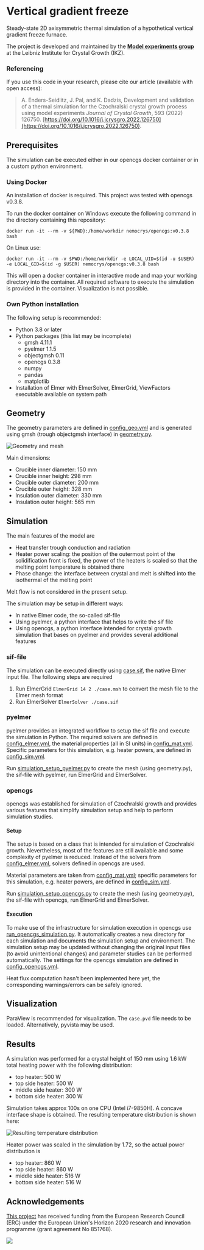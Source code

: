 # Vertical gradient freeze

Steady-state 2D axisymmetric thermal simulation of a hypothetical vertical gradient freeze furnace.

The project is developed and maintained by the [**Model experiments group**](https://www.ikz-berlin.de/en/research/materials-science/section-fundamental-description#c486) at the Leibniz Institute for Crystal Growth (IKZ).

### Referencing
If you use this code in your research, please cite our article (available with open access):

> A. Enders-Seidlitz, J. Pal, and K. Dadzis, Development and validation of a thermal simulation for the Czochralski crystal growth process using model experiments *Journal of Crystal Growth*,  593 (2022) 126750. [https://doi.org/10.1016/j.jcrysgro.2022.126750](https://doi.org/10.1016/j.jcrysgro.2022.126750).

## Prerequisites

The simulation can be executed either in our opencgs docker container or in a custom python environment.

### Using Docker

An installation of docker is required. This project was tested with opencgs v0.3.8.

To run the docker container on Windows execute the following command in the directory containing this repository:

```
docker run -it --rm -v ${PWD}:/home/workdir nemocrys/opencgs:v0.3.8 bash
```

On Linux use:

```
docker run -it --rm -v $PWD:/home/workdir -e LOCAL_UID=$(id -u $USER) -e LOCAL_GID=$(id -g $USER) nemocrys/opencgs:v0.3.8 bash
```

This will open a docker container in interactive mode and map your working directory into the container. All required software to execute the simulation is provided in the container. Visualization is not possible.

### Own Python installation

The following setup is recommended:

- Python 3.8 or later
- Python packages (this list may be incomplete)
  - gmsh 4.11.1
  - pyelmer 1.1.5
  - objectgmsh 0.11
  - opencgs 0.3.8
  - numpy
  - pandas
  - matplotlib
- Installation of Elmer with ElmerSolver, ElmerGrid, ViewFactors executable available on system path

## Geometry

The geometry parameters are defined in [config_geo.yml](config_geo.yml) and is generated using gmsh (trough objectgmsh interface) in [geometry.py](geometry.py).

![Geometry and mesh](mesh.png)

Main dimensions:

- Crucible inner diameter: 150 mm
- Crucible inner height: 298 mm
- Crucible outer diameter: 200 mm
- Crucible outer height: 328 mm
- Insulation outer diameter: 330 mm
- Insulation outer height: 565 mm

## Simulation

The main features of the model are

- Heat transfer trough conduction and radiation
- Heater power scaling: the position of the outermost point of the solidification front is fixed, the power of the heaters is scaled so that the melting point temperature is obtained there
- Phase change: the interface between crystal and melt is shifted into the isothermal of the melting point

Melt flow is not considered in the present setup.

The simulation may be setup in different ways:

- In native Elmer code, the so-called sif-file
- Using pyelmer, a python interface that helps to write the sif file
- Using opencgs, a python interface intended for crystal growth simulation that bases on pyelmer and provides several additional features

### sif-file

The simulation can be executed directly using [case.sif](case.sif), the native Elmer input file. The following steps are required

1. Run ElmerGrid `ElmerGrid 14 2 ./case.msh` to convert the mesh file to the Elmer mesh format
2. Run ElmerSolver `ElmerSolver ./case.sif`

### pyelmer

pyelmer provides an integrated workflow to setup the sif file and execute the simulation in Python. The required solvers are defined in [config_elmer.yml](config_elmer.yml), the material properties (all in SI units) in [config_mat.yml](config_mat.yml). Specific parameters for this simulation, e.g. heater powers, are defined in [config_sim.yml](config_sim.yml).

Run [simulation_setup_pyelmer.py](simulation_setup_pyelmer.py) to create the mesh (using geometry.py), the sif-file with pyelmer, run ElmerGrid and ElmerSolver.

### opencgs

opencgs was established for simulation of Czochralski growth and provides various features that simplify simulation setup and help to perform simulation studies.

#### Setup

The setup is based on a class that is intended for simulation of Czochralski growth. Nevertheless, most of the features are still available and some complexity of pyelmer is reduced. Instead of the solvers from [config_elmer.yml](config_elmer.yml), solvers defined in opencgs are used.

Material parameters are taken from [config_mat.yml](config_mat.yml); specific parameters for this simulation, e.g. heater powers, are defined in [config_sim.yml](config_sim.yml).

Run [simulation_setup_opencgs.py](simulation_setup_opencgs.py) to create the mesh (using geometry.py), the sif-file with opencgs, run ElmerGrid and ElmerSolver.

#### Execution

To make use of the infrastructure for simulation execution in opencgs use [run_opencgs_simulation.py](run_opencgs_simulation.py). It automatically creates a new directory for each simulation and documents the simulation setup and environment. The simulation setup may be updated without changing the original input files (to avoid unintentional changes) and parameter studies can be performed automatically. The settings for the opencgs simulation are defined in [config_opencgs.yml](config_opencgs.yml).

Heat flux computation hasn't been implemented here yet, the corresponding warnings/errors can be safely ignored.

## Visualization

ParaView is recommended for visualization. The `case.pvd` file needs to be loaded.
Alternatively, pyvista may be used.

## Results

A simulation was performed for a crystal height of 150 mm using 1.6 kW total heating power with the following distribution:

- top heater: 500 W
- top side heater: 500 W
- middle side heater: 300 W
- bottom side heater: 300 W

Simulation takes approx 100s on one CPU (Intel i7-9850H). A concave interface shape is obtained. The resulting temperature distribution is shown here:

![Resulting temperature distribution](result.png)

Heater power was scaled in the simulation by 1.72, so the actual power distribution is

- top heater: 860 W
- top side heater: 860 W
- middle side heater: 516 W
- bottom side heater: 516 W

## Acknowledgements

[This project](https://nemocrys.github.io/) has received funding from the European Research Council (ERC) under the European Union's Horizon 2020 research and innovation programme (grant agreement No 851768).

<img src="https://raw.githubusercontent.com/nemocrys/pyelmer/master/EU-ERC.png">

